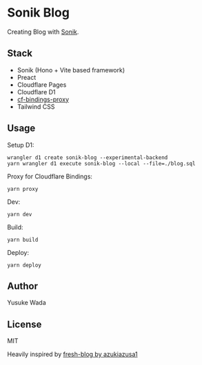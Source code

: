 # Sonik Blog

Creating Blog with [Sonik](https://github.com/yusukebe/sonik).

## Stack

* Sonik (Hono + Vite based framework)
* Preact
* Cloudflare Pages
* Cloudflare D1
* [cf-bindings-proxy](https://github.com/james-elicx/cf-bindings-proxy)
* Tailwind CSS

## Usage

Setup D1:

```
wrangler d1 create sonik-blog --experimental-backend
yarn wrangler d1 execute sonik-blog --local --file=./blog.sql
```

Proxy for Cloudflare Bindings:

```
yarn proxy
```

Dev:

```
yarn dev
```

Build:

```
yarn build
```

Deploy:

```
yarn deploy
```


## Author

Yusuke Wada

## License

MIT

Heavily inspired by [fresh-blog by azukiazusa1](https://github.com/azukiazusa1/fresh-blog)
